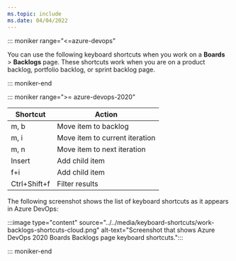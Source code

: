```yaml
---
ms.topic: include
ms.date: 04/04/2022
---
```


<a id="work-backlog-shortcuts"></a>

::: moniker range="<=azure-devops"

You can use the following keyboard shortcuts when you work on a **Boards** > **Backlogs** page. These shortcuts work when you are on a product backlog, portfolio backlog, or sprint backlog page.  

::: moniker-end

::: moniker range=">= azure-devops-2020"

|Shortcut|Action|
|---|---|
|m, b|Move item to backlog|
|m, i|Move item to current iteration|
|m, n|Move item to next iteration|
|Insert|Add child item|
|f+i|Add child item|
|Ctrl+Shift+f|Filter results|

The following screenshot shows the list of keyboard shortcuts as it appears in Azure DevOps:

:::image type="content" source="../../media/keyboard-shortcuts/work-backlogs-shortcuts-cloud.png" alt-text="Screenshot that shows Azure DevOps 2020 Boards Backlogs page keyboard shortcuts.":::

::: moniker-end

